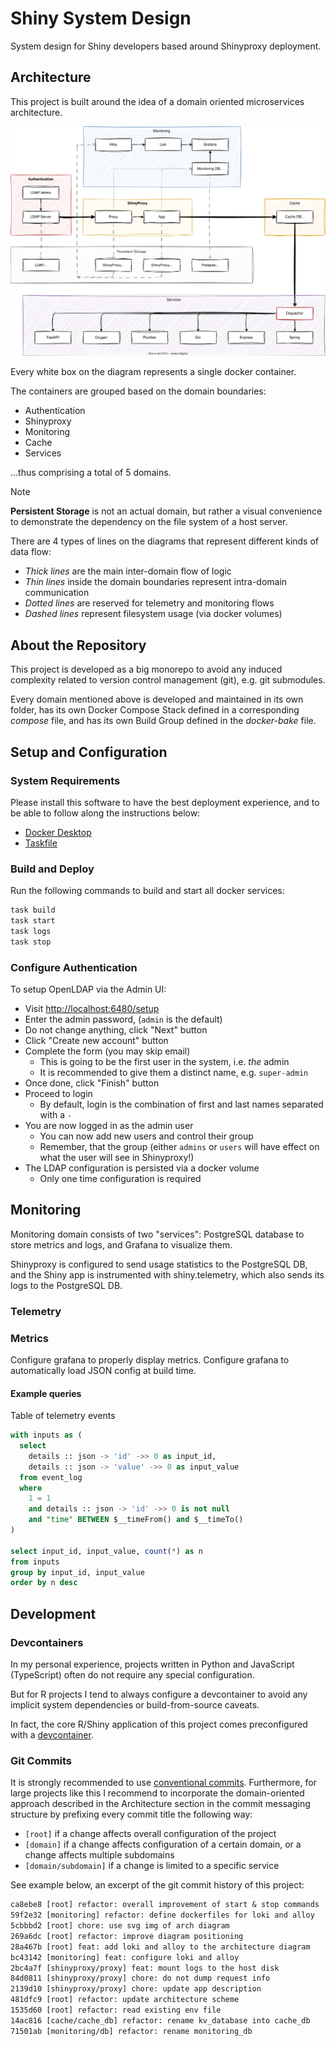 # Shiny System Design

System design for Shiny developers based around Shinyproxy deployment.

## Architecture

This project is built around the idea of a domain oriented microservices architecture.

![architecture-diagram](./architecture.svg)

Every white box on the diagram represents a single docker container.

The containers are grouped based on the domain boundaries:

- Authentication
- Shinyproxy
- Monitoring
- Cache
- Services

...thus comprising a total of 5 domains.

>[!NOTE]
>**Persistent Storage** is not an actual domain, but rather
>a visual convenience to demonstrate the dependency on the
> file system of a host server.

There are 4 types of lines on the diagrams that represent different
kinds of data flow:

- *Thick lines* are the main inter-domain flow of logic
- *Thin lines* inside the domain boundaries represent intra-domain communication
- *Dotted lines* are reserved for telemetry and monitoring flows
- *Dashed lines* represent filesystem usage (via docker volumes)

## About the Repository

This project is developed as a big monorepo to avoid any induced complexity
related to version control management (git), e.g. git submodules.

Every domain mentioned above is developed and maintained in its own folder,
has its own Docker Compose Stack defined in a corresponding *compose* file,
and has its own Build Group defined in the *docker-bake* file.

## Setup and Configuration

### System Requirements

Please install this software to have the best deployment experience,
and to be able to follow along the instructions below:

- [Docker Desktop](https://www.docker.com/products/docker-desktop/)
- [Taskfile](https://taskfile.dev/)

### Build and Deploy

Run the following commands to build and start all docker services:

```sh
task build
task start
task logs
task stop
```

### Configure Authentication

To setup OpenLDAP via the Admin UI:

- Visit [http://localhost:6480/setup](http://localhost:6480/setup)
- Enter the admin password, (`admin` is the default)
- Do not change anything, click "Next" button
- Click "Create new account" button
- Complete the form (you may skip email)
  - This is going to be the first user in the system, i.e. *the* admin
  - It is recommended to give them a distinct name, e.g. `super-admin`
- Once done, click "Finish" button
- Proceed to login
  - By default, login is the combination of first and last names separated with a `-`
- You are now logged in as the admin user
  - You can now add new users and control their group
  - Remember, that the group (either `admins` or `users` will have effect on what the user will see in Shinyproxy!)
- The LDAP configuration is persisted via a docker volume
  - Only one time configuration is required

## Monitoring

Monitoring domain consists of two "services": PostgreSQL database to
store metrics and logs, and Grafana to visualize them.

Shinyproxy is configured to send usage statistics to the PostgreSQL DB,
and the Shiny app is instrumented with shiny.telemetry, which also
sends its logs to the PostgreSQL DB.

### Telemetry

### Metrics

Configure grafana to properly display metrics.
Configure grafana to automatically load JSON config at build time.

#### Example queries

Table of telemetry events

```sql
with inputs as (
  select
    details :: json -> 'id' ->> 0 as input_id,
    details :: json -> 'value' ->> 0 as input_value
  from event_log
  where
    1 = 1
    and details :: json -> 'id' ->> 0 is not null
    and "time" BETWEEN $__timeFrom() and $__timeTo()
)

select input_id, input_value, count(*) as n
from inputs
group by input_id, input_value
order by n desc
```

## Development

### Devcontainers

In my personal experience, projects written in Python and JavaScript (TypeScript) often do not require any special configuration.

But for R projects I tend to always configure a devcontainer to avoid any
implicit system dependencies or build-from-source caveats.

In fact, the core R/Shiny application of this project comes preconfigured
with a [devcontainer](./shinyproxy/app/.devcontainer/devcontainer.json).

### Git Commits

It is strongly recommended to use [conventional commits](https://www.conventionalcommits.org/en/v1.0.0/).
Furthermore, for large projects like this I recommend to incorporate
the domain-oriented approach described in the Architecture section
in the commit messaging structure by prefixing every commit title the following way:

- `[root]` if a change affects overall configuration of the project
- `[domain]` if a change affects configuration of a certain domain, or a change affects multiple subdomains
- `[domain/subdomain]` if a change is limited to a specific service

See example below, an excerpt of the git commit history of this project:

```txt
ca8ebe8 [root] refactor: overall improvement of start & stop commands
59f2e32 [monitoring] refactor: define dockerfiles for loki and alloy
5cbbbd2 [root] chore: use svg img of arch diagram
269a6dc [root] refactor: improve diagram positioning
28a467b [root] feat: add loki and alloy to the architecture diagram
bc43142 [monitoring] feat: configure loki and alloy
2bc4a7f [shinyproxy/proxy] feat: mount logs to the host disk
84d0811 [shinyproxy/proxy] chore: do not dump request info
2139d10 [shinyproxy/proxy] chore: update app description
481dfc9 [root] refactor: update architecture scheme
1535d60 [root] refactor: read existing env file
14ac816 [cache/cache_db] refactor: rename kv_database into cache_db
71501ab [monitoring/db] refactor: rename monitoring_db
```

